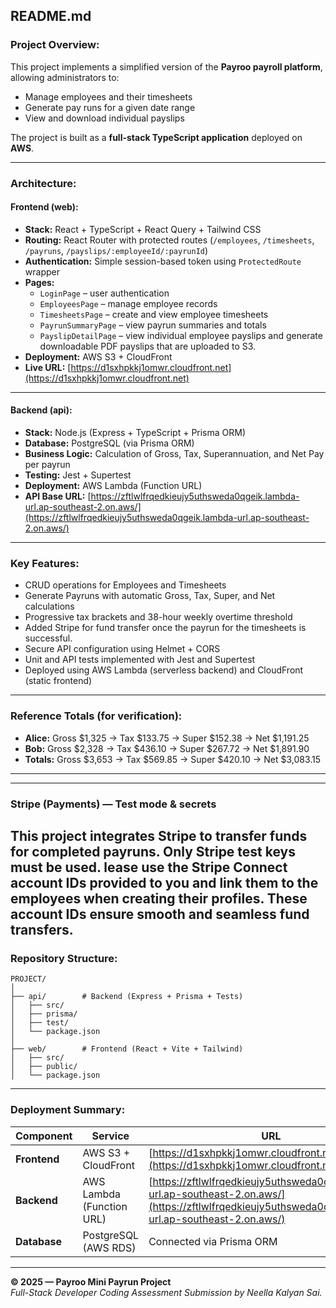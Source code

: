 ## README.md

### Project Overview:
This project implements a simplified version of the **Payroo payroll platform**, allowing administrators to:  
- Manage employees and their timesheets  
- Generate pay runs for a given date range  
- View and download individual payslips  

The project is built as a **full-stack TypeScript application** deployed on **AWS**.

---

### Architecture:

#### Frontend (web):
- **Stack:** React + TypeScript + React Query + Tailwind CSS  
- **Routing:** React Router with protected routes (`/employees`, `/timesheets`, `/payruns`, `/payslips/:employeeId/:payrunId`)  
- **Authentication:** Simple session-based token using `ProtectedRoute` wrapper  
- **Pages:**
  - `LoginPage` – user authentication  
  - `EmployeesPage` – manage employee records  
  - `TimesheetsPage` – create and view employee timesheets  
  - `PayrunSummaryPage` – view payrun summaries and totals  
  - `PayslipDetailPage` – view individual employee payslips and generate downloadable PDF payslips that are uploaded to S3. 
- **Deployment:** AWS S3 + CloudFront  
- **Live URL:** [https://d1sxhpkkj1omwr.cloudfront.net](https://d1sxhpkkj1omwr.cloudfront.net)

---

#### Backend (api):
- **Stack:** Node.js (Express + TypeScript + Prisma ORM)  
- **Database:** PostgreSQL (via Prisma ORM)  
- **Business Logic:** Calculation of Gross, Tax, Superannuation, and Net Pay per payrun  
- **Testing:** Jest + Supertest  
- **Deployment:** AWS Lambda (Function URL)  
- **API Base URL:** [https://zftlwlfrqedkieujy5uthsweda0qgeik.lambda-url.ap-southeast-2.on.aws/](https://zftlwlfrqedkieujy5uthsweda0qgeik.lambda-url.ap-southeast-2.on.aws/)

---

### Key Features:
- CRUD operations for Employees and Timesheets  
- Generate Payruns with automatic Gross, Tax, Super, and Net calculations  
- Progressive tax brackets and 38-hour weekly overtime threshold  
- Added Stripe for fund transfer once the payrun for the timesheets is successful.
- Secure API configuration using Helmet + CORS  
- Unit and API tests implemented with Jest and Supertest  
- Deployed using AWS Lambda (serverless backend) and CloudFront (static frontend)

---

### Reference Totals (for verification):
- **Alice:** Gross $1,325 → Tax $133.75 → Super $152.38 → Net $1,191.25  
- **Bob:** Gross $2,328 → Tax $436.10 → Super $267.72 → Net $1,891.90  
- **Totals:** Gross $3,653 → Tax $569.85 → Super $420.10 → Net $3,083.15  

---

---

### Stripe (Payments) — Test mode & secrets

This project integrates Stripe to transfer funds for completed payruns. **Only Stripe test keys must be used.**
lease use the Stripe Connect account IDs provided to you and link them to the employees when creating their profiles. These account IDs ensure smooth and seamless fund transfers.
---


### Repository Structure:
```
PROJECT/
│
├── api/        # Backend (Express + Prisma + Tests)
│   ├── src/
│   ├── prisma/
│   ├── test/
│   └── package.json
│
├── web/        # Frontend (React + Vite + Tailwind)
│   ├── src/
│   ├── public/
│   └── package.json

```

---

### Deployment Summary:
| Component | Service | URL |
|------------|----------|-----|
| **Frontend** | AWS S3 + CloudFront | [https://d1sxhpkkj1omwr.cloudfront.net](https://d1sxhpkkj1omwr.cloudfront.net) |
| **Backend** | AWS Lambda (Function URL) | [https://zftlwlfrqedkieujy5uthsweda0qgeik.lambda-url.ap-southeast-2.on.aws/](https://zftlwlfrqedkieujy5uthsweda0qgeik.lambda-url.ap-southeast-2.on.aws/) |
| **Database** | PostgreSQL (AWS RDS) | Connected via Prisma ORM |

---

**© 2025 — Payroo Mini Payrun Project**  
*Full-Stack Developer Coding Assessment Submission by Neella Kalyan Sai.*
